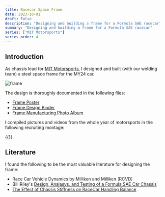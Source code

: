 ```yaml
---
title: Racecar Space Frame
date: 2023-10-01
draft: False
description: "Designing and building a frame for a Formula SAE racecar"
summary: "Designing and building a frame for a Formula SAE racecar"
series: ["MIT Motorsports"]
series_order: 4
---
```

## Introduction
As chassis lead for [MIT Motorsports](https://fsae.mit.edu/), I designed and built (with our welding team) a steel space frame for the MY24 car.

![frame](images/fram.jpg)

The design is thoroughly documented in the following files:

- [Frame Poster](https://drive.google.com/file/d/1AQDOJN7uKYitUQpCxFZXN_ck8c2P_2eI/view?usp=sharing)
- [Frame Design Binder](https://drive.google.com/file/d/1UPy8Y4hIMLUPMalodH3Ky4j7-KVQHWUC/view?usp=sharing)
- [Frame Manufacturing Photo Album](https://photos.app.goo.gl/RR2N2PusAEMHNaPu6)

I compiled pictures and videos from the whole year of motorsports in the following recruiting montage:

{{<youtube xGB0z81MeCg >}}

## Literature

I found the following to be the most valuable literature for designing the frame:
 - Race Car Vehicle Dynamics by Milliken and Milliken (RCVD)
 - Bill Riley's [Design, Analasys, and Testing of a Formula SAE Car Chassis](https://www.researchgate.net/publication/267937654_2002-01-3300_Design_Analysis_and_Testing_of_a_Formula_SAE_Car_Chassis)
 - [The Effect of Chassis Stiffness on RaceCar Handling Balance](https://www.academia.edu/32672830/The_Effect_of_Chassis_Stiffness_on_Race_Car_Handling_Balance)